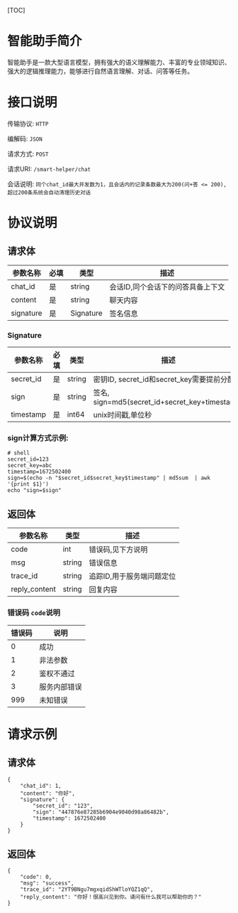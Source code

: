 [TOC]

# 智能助手简介

智能助手是一款大型语言模型，拥有强大的语义理解能力、丰富的专业领域知识、强大的逻辑推理能力，能够进行自然语言理解、对话、问答等任务。

# 接口说明

传输协议: `HTTP`

编解码: `JSON`

请求方式: `POST`

请求URI: `/smart-helper/chat`

会话说明: `同个chat_id最大并发数为1，且会话内的记录条数最大为200(问+答 <= 200),超过200条系统会自动清理历史对话`


# 协议说明

## 请求体

| 参数名称        | 必填  | 类型        | 描述                 |
|-------------|-----|-----------|--------------------|
| chat_id     | 是   | string    | 会话ID,同个会话下的问答具备上下文 |
| content     | 是   | string    | 聊天内容               |
| signature   | 是   | Signature | 签名信息               |

### Signature

| 参数名称      | 必填  | 类型     | 描述                                           |
|-----------|-----|--------|----------------------------------------------|
| secret_id | 是   | string | 密钥ID, secret_id和secret_key需要提前分配             |
| sign      | 是   | string | 签名, sign=md5(secret_id+secret_key+timestamp) |
| timestamp | 是   | int64  | unix时间戳,单位秒                                  |

### sign计算方式示例:
```
# shell
secret_id=123
secret_key=abc
timestamp=1672502400
sign=$(echo -n "$secret_id$secret_key$timestamp" | md5sum  | awk '{print $1}')
echo "sign=$sign"
```

## 返回体

| 参数名称          | 类型     | 描述             |
|---------------|--------|----------------|
| code          | int    | 错误码,见下方说明      |
| msg           | string | 错误信息           |
| trace_id      | string | 追踪ID,用于服务端问题定位 |
| reply_content | string | 回复内容           |

### 错误码 `code`说明
| 错误码 | 说明     | 
|-----|--------|
| 0   | 成功     |
| 1   | 非法参数   |
| 2   | 鉴权不通过  |
| 3   | 服务内部错误 |
| 999 | 未知错误   |

# 请求示例

## 请求体

```
{
    "chat_id": 1,
    "content": "你好",
    "signature": {
        "secret_id": "123",
        "sign": "447876e87285b6904e9040d98a86482b",
        "timestamp": 1672502400
    }
}
```

## 返回体

```
{
    "code": 0,
    "msg": "success",
    "trace_id": "2YT9BNgu7mgxqidShWTloYQZ1qQ",
    "reply_content": "你好！很高兴见到你。请问有什么我可以帮助你的？"
}
```
